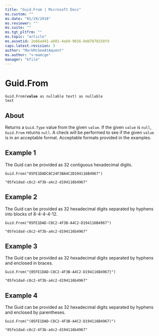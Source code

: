 ```yaml
---
title: "Guid.From | Microsoft Docs"
ms.custom: ""
ms.date: "01/19/2018"
ms.reviewer: ""
ms.suite: ""
ms.tgt_pltfrm: ""
ms.topic: "article"
ms.assetid: 2e66ad41-a801-4ab9-9656-0dd7870258fd
caps.latest.revision: 3
author: "MarkMcGeeAtAquent"
ms.author: "v-mamcge"
manager: "kfile"
---
```

# Guid.From
<code>Guid.From(<b>value</b> as nullable text) as nullable text</code>

## About
Returns a `Guid.Type` value from the given `value`. If the given `value` is `null`, `Guid.From` returns `null`. A check will be performed to see if the given `value` is in an acceptable format. Acceptable formats provided in the examples.

## Example 1
The Guid can be provided as 32 contiguous hexadecimal digits.
```
Guid.From("05FE1DADC8C24F3BA4C2D194116B4967")
```

`"05fe1dad-c8c2-4f3b-a4c2-d194116b4967"`

## Example 2
The Guid can be provided as 32 hexadecimal digits separated by hyphens into blocks of 8-4-4-4-12.

```
Guid.From("05FE1DAD-C8C2-4F3B-A4C2-D194116B4967")
```

`"05fe1dad-c8c2-4f3b-a4c2-d194116b4967"`

## Example 3
The Guid can be provided as 32 hexadecimal digits separated by hyphens and enclosed in braces.

```
Guid.From("{05FE1DAD-C8C2-4F3B-A4C2-D194116B4967}")
```

`"05fe1dad-c8c2-4f3b-a4c2-d194116b4967"`

## Example 4
The Guid can be provided as 32 hexadecimal digits separated by hyphens and enclosed by parentheses.

```
Guid.From("(05FE1DAD-C8C2-4F3B-A4C2-D194116B4967)")
```

`"05fe1dad-c8c2-4f3b-a4c2-d194116b4967"`

